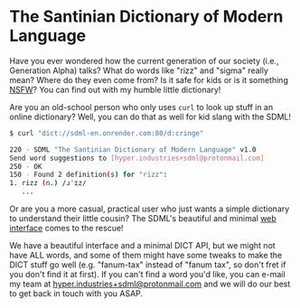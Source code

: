 # The Santinian Dictionary of Modern Language

Have you ever wondered how the current generation of our society (i.e., Generation Alpha) talks?
What do words like "rizz" and "sigma" really mean? Where do they even come from?
Is it safe for kids or is it something [NSFW](https://en.m.wikipedia.org/wiki/NSFW)?
You can find out with my humble little dictionary!

Are you an old-school person who only uses `curl` to look up stuff in an online dictionary?
Well, you can do that as well for kid slang with the SDML!

```bash
$ curl "dict://sdml-en.onrender.com:80/d:cringe"

220 - SDML "The Santinian Dictionary of Modern Language" v1.0
Send word suggestions to [hyper.industries+sdml@protonmail.com]
250 - OK
150 - Found 2 definition(s) for "rizz":
1. rizz (n.) /ɹˈɪz/
   ...
```

Or are you a more casual, practical user who just wants a simple dictionary to understand their little cousin?
The SDML's beautiful and minimal [web interface](https://sdml-en.onrender.com) comes to the rescue!

We have a beautiful interface and a minimal DICT API, but we might not have ALL words, and some of them might have
some tweaks to make the DICT stuff go well (e.g. "fanum-tax" instead of "fanum tax", so don't fret if you don't
find it at first). If you can't find a word you'd like, you can e-mail my team at <hyper.industries+sdml@protonmail.com>
and we will do our best to get back in touch with you ASAP.
